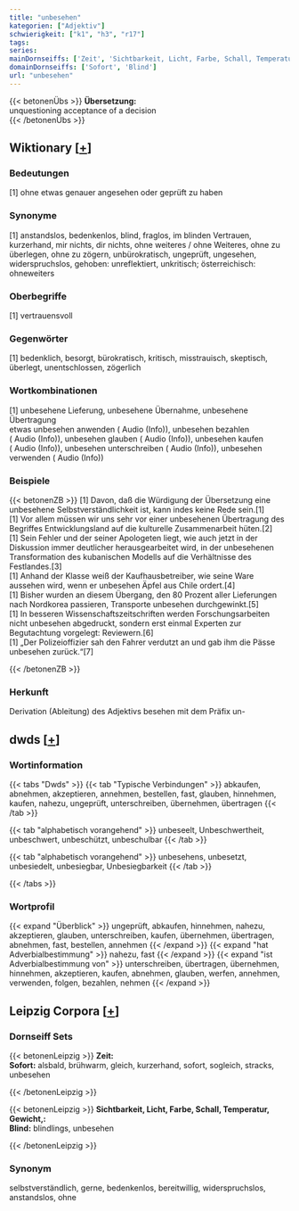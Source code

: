 ```yaml
---
title: "unbesehen"
kategorien: ["Adjektiv"]
schwierigkeit: ["k1", "h3", "r17"]
tags:
series:
mainDornseiffs: ['Zeit', 'Sichtbarkeit, Licht, Farbe, Schall, Temperatur, Gewicht,']
domainDornseiffs: ['Sofort', 'Blind']
url: "unbesehen"
---
```


{{< betonenÜbs >}}
**Übersetzung:**  
unquestioning acceptance of a decision  
{{< /betonenÜbs >}}

## Wiktionary [[+](https://de.wiktionary.org/wiki/unbesehen)]

### Bedeutungen
[1] ohne etwas genauer angesehen oder geprüft zu haben  

### Synonyme
[1] anstandslos, bedenkenlos, blind, fraglos, im blinden Vertrauen, kurzerhand, mir nichts, dir nichts, ohne weiteres / ohne Weiteres, ohne zu überlegen, ohne zu zögern, unbürokratisch, ungeprüft, ungesehen, widerspruchslos, gehoben: unreflektiert, unkritisch; österreichisch: ohneweiters  

### Oberbegriffe
[1] vertrauensvoll  

### Gegenwörter
[1] bedenklich, besorgt, bürokratisch, kritisch, misstrauisch, skeptisch, überlegt, unentschlossen, zögerlich  

### Wortkombinationen
[1] unbesehene Lieferung, unbesehene Übernahme, unbesehene Übertragung  
etwas unbesehen anwenden ( Audio (Info)), unbesehen bezahlen ( Audio (Info)), unbesehen glauben ( Audio (Info)), unbesehen kaufen ( Audio (Info)),  unbesehen unterschreiben ( Audio (Info)), unbesehen verwenden ( Audio (Info))  

### Beispiele
{{< betonenZB >}}
[1] Davon, daß die Würdigung der Übersetzung eine unbesehene Selbstverständlichkeit ist, kann indes keine Rede sein.[1]  
[1] Vor allem müssen wir uns sehr vor einer unbesehenen Übertragung des Begriffes Entwicklungsland auf die kulturelle Zusammenarbeit hüten.[2]  
[1] Sein Fehler und der seiner Apologeten liegt, wie auch jetzt in der Diskussion immer deutlicher herausgearbeitet wird, in der unbesehenen Transformation des kubanischen Modells auf die Verhältnisse des Festlandes.[3]  
[1] Anhand der Klasse weiß der Kaufhausbetreiber, wie seine Ware aussehen wird, wenn er unbesehen Äpfel aus Chile ordert.[4]  
[1] Bisher wurden an diesem Übergang, den 80 Prozent aller Lieferungen nach Nordkorea passieren, Transporte unbesehen durchgewinkt.[5]  
[1] In besseren Wissenschaftszeitschriften werden Forschungsarbeiten nicht unbesehen abgedruckt, sondern erst einmal Experten zur Begutachtung vorgelegt: Reviewern.[6]  
[1] „Der Polizeioffizier sah den Fahrer verdutzt an und gab ihm die Pässe unbesehen zurück.“[7]  

{{< /betonenZB >}}
### Herkunft
Derivation (Ableitung) des Adjektivs besehen mit dem Präfix un-  



## dwds [[+](https://www.dwds.de/wb/unbesehen)]

### Wortinformation
{{< tabs "Dwds" >}}
{{< tab "Typische Verbindungen" >}}
abkaufen, abnehmen, akzeptieren, annehmen, bestellen, fast, glauben, hinnehmen, kaufen, nahezu, ungeprüft, unterschreiben, übernehmen, übertragen
{{< /tab >}}

{{< tab "alphabetisch vorangehend" >}}
unbeseelt, Unbeschwertheit, unbeschwert, unbeschützt, unbeschulbar
{{< /tab >}}

{{< tab "alphabetisch vorangehend" >}}
unbesehens, unbesetzt, unbesiedelt, unbesiegbar, Unbesiegbarkeit
{{< /tab >}}

{{< /tabs >}}

### Wortprofil
{{< expand "Überblick" >}} ungeprüft, abkaufen, hinnehmen, nahezu, akzeptieren, glauben, unterschreiben, kaufen, übernehmen, übertragen, abnehmen, fast, bestellen, annehmen {{< /expand >}}
{{< expand "hat Adverbialbestimmung" >}} nahezu, fast {{< /expand >}}
{{< expand "ist Adverbialbestimmung von" >}} unterschreiben, übertragen, übernehmen, hinnehmen, akzeptieren, kaufen, abnehmen, glauben, werfen, annehmen, verwenden, folgen, bezahlen, nehmen {{< /expand >}}

## Leipzig Corpora [[+](https://corpora.uni-leipzig.de/en/res?word=unbesehen&corpusId=deu_newscrawl-public_2018)]

### Dornseiff Sets
{{< betonenLeipzig >}}
**Zeit:**  
**Sofort:** alsbald, brühwarm, gleich, kurzerhand, sofort, sogleich, stracks, unbesehen  

{{< /betonenLeipzig >}}


{{< betonenLeipzig >}}
**Sichtbarkeit, Licht, Farbe, Schall, Temperatur, Gewicht,:**  
**Blind:** blindlings, unbesehen  

{{< /betonenLeipzig >}}

### Synonym
selbstverständlich, gerne, bedenkenlos, bereitwillig, widerspruchslos, anstandslos, ohne

